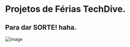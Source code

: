 # Projetos de Férias TechDive.

## Para dar SORTE! haha.
![image](https://user-images.githubusercontent.com/67152791/147856778-24fb4587-db07-41b6-8250-9536a2ee904f.png)
